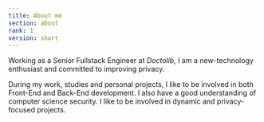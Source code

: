 ```yaml
---
title: About me
section: about
rank: 1
version: short
---
```


Working as a Senior Fullstack Engineer at *Doctolib*, I am a new-technology enthusiast and committed to
improving privacy.
   
During my work, studies and personal projects, I like to be involved in both Front-End and Back-End development. I
also have a good understanding of computer science security. I like to be involved in dynamic and privacy-focused
projects.